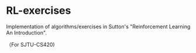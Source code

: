 # RL-exercises

Implementation of algorithms/exercises in Sutton's  "Reinforcement Learning An Introduction".



（For SJTU-CS420)

 
 